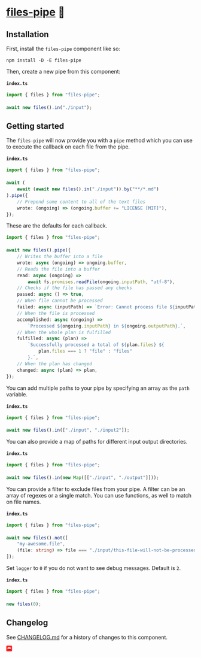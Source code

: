 # [files-pipe] 🧪

## Installation

First, install the `files-pipe` component like so:

```
npm install -D -E files-pipe
```

Then, create a new pipe from this component:

**`index.ts`**

```ts
import { files } from "files-pipe";

await new files().in("./input");
```

## Getting started

The `files-pipe` will now provide you with a `pipe` method which you can use to
execute the callback on each file from the pipe.

**`index.ts`**

```ts
import { files } from "files-pipe";

await (
	await (await new files().in("./input")).by("**/*.md")
).pipe({
	// Prepend some content to all of the text files
	wrote: (ongoing) => (ongoing.buffer += "LICENSE [MIT]"),
});
```

These are the defaults for each callback.

```ts
import { files } from "files-pipe";

await new files().pipe({
	// Writes the buffer into a file
	wrote: async (ongoing) => ongoing.buffer,
	// Reads the file into a buffer
	read: async (ongoing) =>
		await fs.promises.readFile(ongoing.inputPath, "utf-8"),
	// Checks if the file has passed any checks
	passed: async () => true,
	// When file cannot be processed
	failed: async (inputPath) => `Error: Cannot process file ${inputPath}!`,
	// When the file is processed
	accomplished: async (ongoing) =>
		`Processed ${ongoing.inputPath} in ${ongoing.outputPath}.`,
	// When the whole plan is fulfilled
	fulfilled: async (plan) =>
		`Successfully processed a total of ${plan.files} ${
			plan.files === 1 ? "file" : "files"
		}.`,
	// When the plan has changed
	changed: async (plan) => plan,
});
```

You can add multiple paths to your pipe by specifying an array as the `path`
variable.

**`index.ts`**

```ts
import { files } from "files-pipe";

await new files().in(["./input", "./input2"]);
```

You can also provide a map of paths for different input output directories.

**`index.ts`**

```ts
import { files } from "files-pipe";

await new files().in(new Map([["./input", "./output"]]));
```

You can provide a filter to exclude files from your pipe. A filter can be an
array of regexes or a single match. You can use functions, as well to match on
file names.

**`index.ts`**

```ts
import { files } from "files-pipe";

await new files().not([
	"my-awesome.file",
	(file: string) => file === "./input/this-file-will-not-be-processed.txt",
]);
```

Set `logger` to `0` if you do not want to see debug messages. Default is `2`.

**`index.ts`**

```ts
import { files } from "files-pipe";

new files(0);
```

[files-pipe]: https://npmjs.org/files-pipe

## Changelog

See [CHANGELOG.md](CHANGELOG.md) for a history of changes to this component.

[![Lightrix logo](https://raw.githubusercontent.com/Lightrix/npm/main/.github/img/favicon.png "Built with Lightrix/npm")](https://github.com/Lightrix/npm)
